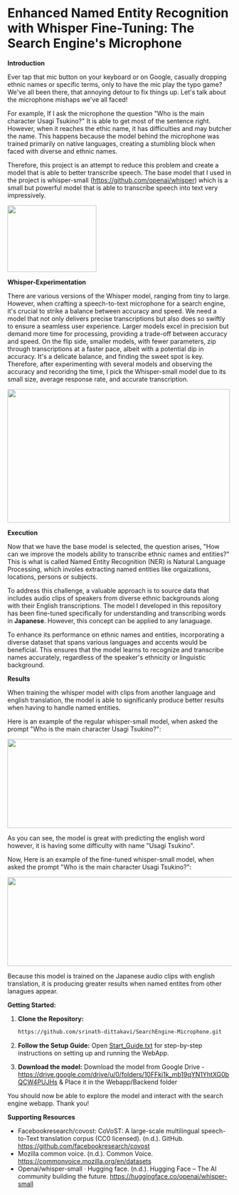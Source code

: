 # Enhanced Named Entity Recognition with Whisper Fine-Tuning: The Search Engine's Microphone

**Introduction**

Ever tap that mic button on your keyboard or on Google, casually dropping ethnic names or specific terms, only to have the mic play the typo game? We've all been there, that annoying detour to fix things up. Let's talk about the microphone mishaps we've all faced!

For example, If I ask the microphone the question "Who is the main character Usagi Tsukino?" It is able to get most of the sentence right. However, when it reaches the ethic name, it has difficulties and may butcher the name. This happens because the model behind the microphone was trained primarily on native languages, creating a stumbling block when faced with diverse and ethnic names.

Therefore, this project is an attempt to reduce this problem and create a model that is able to better transcribe speech. The base model that I used in the project is whisper-small (https://github.com/openai/whisper) which is a small but powerful model that is able to transcribe speech into text very impressively.

<img src="https://github.com/srinath-dittakavi/SearchEngine-Microphone/assets/142838954/3507d005-4877-44e9-8e35-b40abffb24f6" width="200" height="150">

<!-- Add a blank line above each header -->
<!-- Add a blank line above each header -->
<!-- Add a blank line above each header -->


**Whisper-Experimentation**

There are various versions of the Whisper model, ranging from tiny to large. However, when crafting a speech-to-text microphone for a search engine, it's crucial to strike a balance between accuracy and speed. We need a model that not only delivers precise transcriptions but also does so swiftly to ensure a seamless user experience. Larger models excel in precision but demand more time for processing, providing a trade-off between accuracy and speed. On the flip side, smaller models, with fewer parameters, zip through transcriptions at a faster pace, albeit with a potential dip in accuracy. It's a delicate balance, and finding the sweet spot is key. Therefore, after experimenting with several models and observing the accuracy and recoridng the time, I pick the Whisper-small model due to its small size, average response rate, and accurate transcription.

<img src="https://www.assemblyai.com/blog/content/images/2022/09/Whisper-Inference-Time--CPU-.png" width="500" height="300">


**Execution**

Now that we have the base model is selected, the question arises, "How can we improve the models ability to transcribe ethnic names and entities?" This is what is called Named Entity Recognition (NER) is Natural Language Processing, which involes extracting named entities like orgaizations, locations, persons or subjects.

To address this challenge, a valuable approach is to source data that includes audio clips of speakers from diverse ethnic backgrounds along with their English transcriptions. The model I developed in this repository has been fine-tuned specifically for understanding and transcribing words in **Japanese**. However, this concept can be applied to any lanaguage.

To enhance its performance on ethnic names and entities, incorporating a diverse dataset that spans various languages and accents would be beneficial. This ensures that the model learns to recognize and transcribe names accurately, regardless of the speaker's ethnicity or linguistic background.

**Results**

When training the whisper model with clips from another language and english translation, the model is able to significanly produce better results when having to handle named entities.

Here is an example of the regular whisper-small model, when asked the prompt "Who is the main character Usagi Tsukino?":

<img src="https://github.com/srinath-dittakavi/SearchEngine-Microphone/assets/142838954/07ead148-10df-477e-9048-6b79ebc87f40" width="600" height="200">

As you can see, the model is great with predicting the english word however, it is having some difficulty with name "Usagi Tsukino".

Now, Here is an example of the fine-tuned whisper-small model, when asked the prompt "Who is the main character Usagi Tsukino?":

<img src="https://github.com/srinath-dittakavi/SearchEngine-Microphone/assets/142838954/6dfd0a25-7af8-4295-ba46-3101b90ce082" width="600" height="200">

Because this model is trained on the Japanese audio clips with english translation, it is producing greater results when named entites from other lanagues appear.

**Getting Started:**

1. **Clone the Repository:**
    ```bash
    https://github.com/srinath-dittakavi/SearchEngine-Microphone.git
    ```

2. **Follow the Setup Guide:**
    Open [Start_Guide.txt](Start_Guide.txt) for step-by-step instructions on setting up and running the WebApp.


2. **Download the model:**
   Download the model from Google Drive - https://drive.google.com/drive/u/0/folders/10FFki1k_mb19qYN1YhtXG0bQCW4PUJHs
   & Place it in the Webapp/Backend folder

You should now be able to explore the model and interact with the search engine webapp. Thank you!


**Supporting Resources**
-  Facebookresearch/covost: CoVoST: A large-scale multilingual speech-to-Text translation corpus (CC0 licensed). (n.d.). GitHub. https://github.com/facebookresearch/covost
- Mozilla common voice. (n.d.). Common Voice. https://commonvoice.mozilla.org/en/datasets
-  Openai/whisper-small · Hugging face. (n.d.). Hugging Face – The AI community building the future. https://huggingface.co/openai/whisper-small

